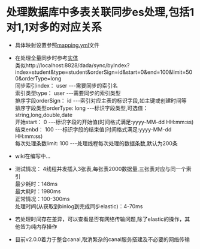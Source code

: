 # 处理数据库中多表关联同步es处理,包括1对1,1对多的对应关系
* 具体映射设置参照[mapping.yml](https://github.com/Velsson/cannal_mysql_elasticsearch/blob/master/src/main/resources/mapping.yml)文件  

* 在处理全量同步时参考[实体](https://github.com/Velsson/cannal_mysql_elasticsearch/blob/master/src/main/java/com/veelur/sync/elasticsearch/model/request/SyncByIndexRequest.java)  
类似http://localhost:8828/dada/sync/byIndex?index=student&type=student&orderSign=id&start=0&end=100&limit=500&orderType=long   
  同步索引index： user           ---需要同步的索引名   
  索引类型type： user            ---需要同步的索引类型   
  排序字段orderSign： id         ---索引对应主表的标识字段,如主键或创建时间等    
  排序字段类型orderType: long     ---标识字段类型,可选值：string,long,double,date    
  开始start： 0                 ---标识字段的开始值(时间格式满足:yyyy-MM-dd HH:mm:ss)    
  结束enbd： 100                ---标识字段的结束值(时间格式满足:yyyy-MM-dd HH:mm:ss)   
  每次处理条数limit: 100         ---处理线程每次处理的数据条数,默认为200条
 

* wiki在编写中...

* 测试情况： 4线程并发插入3张表,每张表2000数据量,三张表对应与同一个索引  
最少耗时：148ms     
最大耗时：1980ms  
正常情况：100-300ms  
处理时间(从获取到binlog到完成同步elastic)：4-70ms   
* 若处理时间存在差异，可以查看是否有网络传输问题,除了elastic的操作，其他皆为纯内存操作

* 目前v2.0.0着力于整合canal,取消繁杂的canal服务搭建及不必要的网络传输
